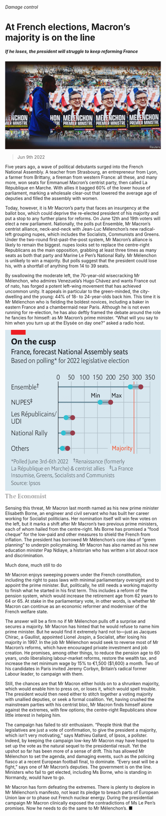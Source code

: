 ###### Damage control

# At French elections, Macron’s majority is on the line 

##### If he loses, the president will struggle to keep reforming France 

![image](images/20220611_EUP002.jpg) 

> Jun 9th 2022 

Five years ago, a wave of political debutants surged into the French National Assembly. A teacher from Strasbourg, an entrepreneur from Lyon, a farmer from Brittany, a fireman from western France: all these, and many more, won seats for Emmanuel Macron’s centrist party, then called La République en Marche. With allies it bagged 60% of the lower house of parliament, marking a wholesale clear-out that lowered the average age of deputies and filled the assembly with women.

Today, however, it is Mr Macron’s party that faces an insurgency at the ballot box, which could deprive the re-elected president of his majority and put a stop to any further plans for reforms. On June 12th and 19th voters will elect a new parliament. Nationally, the polls put Ensemble, Mr Macron’s centrist alliance, neck-and-neck with Jean-Luc Mélenchon’s new radical-left grouping nupes, which includes the Socialists, Communists and Greens. Under the two-round first-past-the-post system, Mr Macron’s alliance is likely to remain the biggest. nupes looks set to replace the centre-right Republicans as the main opposition, grabbing at least three times as many seats as both that party and Marine Le Pen’s National Rally. Mr Mélenchon is unlikely to win a majority. But polls suggest that the president could lose his, with a shortfall of anything from 14 to 39 seats.

By swallowing the moderate left, the 70-year-old wisecracking Mr Mélenchon, who admires Venezuela’s Hugo Chávez and wants France out of nato, has forged a potent left-wing movement that has achieved uncommon unity. It appeals in particular to the green-minded, the city-dwelling and the young: 44% of 18- to 24-year-olds back him. This time it is Mr Mélenchon who is fielding the boldest novices, including a baker in eastern France and a chambermaid near Paris. Although he is not even running for re-election, he has also deftly framed the debate around the role he fancies for himself: as Mr Macron’s prime minister. “What will you say to him when you turn up at the Elysée on day one?” asked a radio host. 

![image](images/20220611_EUC642.png) 


Sensing this threat, Mr Macron last month named as his new prime minister Elisabeth Borne, an engineer and civil servant who has built her career working for Socialist politicians. Her nomination itself will win few votes on the left, but it marks a shift after Mr Macron’s two previous prime ministers, each of whom hailed from the centre-right. Ms Borne has promised a “food cheque” for the low-paid and other measures to shield the French from inflation. The president has borrowed Mr Mélenchon’s core idea of “green planning” to underpin policymaking. Mr Macron has also named as his new education minister Pap Ndiaye, a historian who has written a lot about race and discrimination. 

Much done, much still to do

Mr Macron enjoys sweeping powers under the French constitution, including the right to pass laws with minimal parliamentary oversight and to appoint the prime minister. But, politically, he still needs a working majority to finish what he started in his first term. This includes a reform of the pension system, which would increase the retirement age from 62 years to 64 or 65. At stake in the parliamentary vote, in other words, is whether Mr Macron can continue as an economic reformer and moderniser of the French welfare state. 

The answer will be a firm no if Mr Mélenchon pulls off a surprise and secures a majority. Mr Macron has hinted that he would refuse to name him prime minister. But he would find it extremely hard not to—just as Jacques Chirac, a Gaullist, appointed Lionel Jospin, a Socialist, after losing his majority in 1997. In the job Mr Mélenchon would seek to reverse most of Mr Macron’s reforms, which have encouraged private investment and job creation. He promises, among other things, to reduce the pension age to 60 years, undo liberalising labour-market reforms, restore the wealth tax, and increase the net minimum wage by 15% to €1,500 ($1,600) a month. Two of his candidates in Paris invited Jeremy Corbyn, Britain’s radical former Labour leader, to campaign with them.

Still, the chances are that Mr Macron either holds on to a shrunken majority, which would enable him to press on, or loses it, which would spell trouble. The president would then need either to stitch together a voting majority with unallied deputies, or seek a formal coalition. Yet, having crushed the mainstream parties with his centrist bloc, Mr Macron finds himself alone against the extremes, with few options; the centre-right Republicans show little interest in helping him. 

The campaign has failed to stir enthusiasm. “People think that the legislatives are just a vote of confirmation, to give the president a majority, which isn’t very motivating,” says Mathieu Gallard, of Ipsos, a pollster. Indeed, by keeping the campaign low-key Mr Macron may have hoped to set up the vote as the natural sequel to the presidential result. Yet the upshot so far has been more of a sense of drift. This has allowed Mr Mélenchon to set the agenda, and damaging events, such as the policing fiasco at a recent European football final, to dominate. “Every seat will be a fight,” says one of Mr Macron’s deputies. The government is on the line. Ministers who fail to get elected, including Ms Borne, who is standing in Normandy, would have to go.

Mr Macron has form defeating the extremes. There is plenty to deplore in Mr Mélenchon’s manifesto, not least its pledge to breach parts of European Union law or to phase out French nuclear energy. During the presidential campaign Mr Macron clinically exposed the contradictions of Ms Le Pen’s promises. Now he needs to do the same to Mr Mélenchon’s. ■

